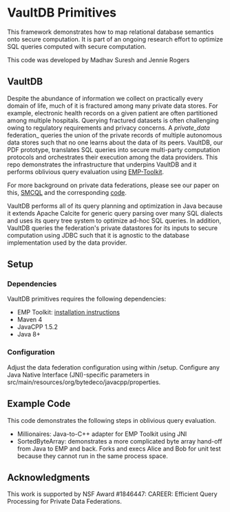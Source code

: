 # VaultDB Primitives
This framework demonstrates how to map relational database semantics onto secure computation.  It is part of an ongoing research effort to optimize SQL queries computed with secure computation.  

This code was developed by Madhav Suresh and Jennie Rogers

## VaultDB 

 Despite the abundance of information we collect on practically every domain of life, much of it is fractured among many private data stores. For example, electronic health records on a given patient are often partitioned among multiple hospitals. Querying fractured datasets is often challenging owing to regulatory requirements and privacy concerns. A _private_data_ federation_  queries the union of the private records of multiple autonomous data stores such that no one learns about the data of its peers. VaultDB, our PDF prototype, translates SQL queries into secure multi-party computation protocols and orchestrates their execution among the data providers.  This repo demonstrates the infrastructure that underpins VaultDB and it performs oblivious query evaluation using [EMP-Toolkit](https://github.com/emp-toolkit).
 
 For more background on private data federations, please see our paper on this, [SMCQL](http://users.eecs.northwestern.edu/~jennie/pubs/smcql.pdf) and the corresponding [code](https://github.com/smcql/smcql).  


VaultDB performs all of its query planning and optimization in Java because it extends Apache Calcite for generic query parsing over many SQL dialects and uses its query tree system to optimize ad-hoc SQL queries.  In addition, VaultDB queries the federation's private datastores for its inputs to secure computation using JDBC such that it is agnostic to the database implementation used by the data provider.

## Setup

### Dependencies

VaultDB primitives requires the following dependencies:
* EMP Toolkit: [installation instructions](https://github.com/emp-toolkit/emp-readme)
* Maven 4
* JavaCPP 1.5.2
* Java 8+
 
 ### Configuration
 
 Adjust the data federation configuration using within /setup.   Configure any Java Native Interface (JNI)-specific parameters in  src/main/resources/org/bytedeco/javacpp/properties.
 
 ## Example Code
 
 This code demonstrates the following steps in oblivious query evaluation.
 * Millionaires: Java-to-C++ adapter for EMP Toolkit using JNI 
 * SortedByteArray: demonstrates a more complicated byte array hand-off from Java to EMP and back.  Forks and execs Alice and Bob for unit test because they cannot run in the same process space.


## Acknowledgments 

This work is supported by NSF Award #1846447: CAREER: Efficient Query Processing for Private Data Federations.  
